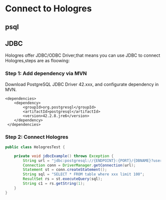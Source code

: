 # Connect to Hologres

## psql

## JDBC

Hologres offer JDBC/ODBC Driver,that means you can use  JDBC to connect Hologres,steps are as floowing:

### Step 1: Add dependency via MVN

Download PostgreSQL JDBC Driver 42.xxx, and configurate dependency in MVN.

```
<dependencies>
    <dependency>
        <groupId>org.postgresql</groupId>
        <artifactId>postgresql</artifactId>
        <version>42.2.8.jre6</version>                     
    </dependency>
 </dependencies>
```

### Step 2: Connect Hologres

```java
public class HologresTest {

    private void jdbcExample() throws Exception {
        String url = "jdbc:postgresql://{ENDPOINT}:{PORT}/{DBNAME}?user={ACCESS_ID}&password={ACCESS_KEY}";
        Connection conn = DriverManager.getConnection(url);
        Statement st = conn.createStatement();
        String sql = "SELECT * FROM table where xxx limit 100";
        ResultSet rs = st.executeQuery(sql);
        String c1 = rs.getString(1);
    }
}
```

